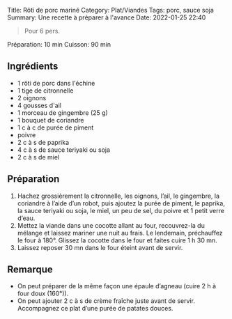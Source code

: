 Title: Rôti de porc mariné
Category: Plat/Viandes
Tags: porc, sauce soja
Summary: Une recette à préparer à l'avance
Date:  2022-01-25 22:40

> Pour 6 pers.

Préparation: 10 min 
Cuisson: 90 min

## Ingrédients
- 1 rôti de porc dans l'échine
- 1 tige de citronnelle
- 2 oignons 
- 4 gousses d'ail
- 1 morceau de gingembre (25 g) 
- 1 bouquet de coriandre
- 1 c à c de purée de piment
- poivre
- 2 c à s de paprika 
- 4 c à s de sauce teriyaki ou soja
- 2 c à s de miel 

## Préparation
1. Hachez grossièrement la citronnelle, les oignons, l’ail, le gingembre, la coriandre à l’aide d’un robot, puis ajoutez la purée de piment, le paprika, la sauce teriyaki ou soja, le miel, un peu de sel, du poivre et 1 petit verre d’eau.
2. Mettez la viande dans une cocotte allant au four, recouvrez-la du mélange et laissez mariner une nuit au frais. Le lendemain, préchauffez le four à 180°. Glissez la cocotte dans le four et faites cuire 1 h 30 mn.
3. Laissez reposer 30 mn dans le four éteint avant de servir.

## Remarque

- On peut préparer de la même façon une épaule d’agneau (cuire 2 h à four doux (160°)).
- On peut ajouter 2 c à s de crème fraîche juste avant de servir. Accompagnez ce plat d’une purée de patates douces.